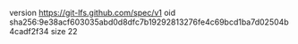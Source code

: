 version https://git-lfs.github.com/spec/v1
oid sha256:9e38acf603035abd0d8dfc7b19292813276fe4c69bcd1ba7d02504b4cadf2f34
size 22
